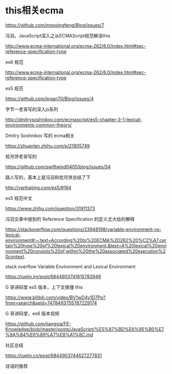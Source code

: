 # this相关ecma

https://github.com/mqyqingfeng/Blog/issues/7 

冯羽，JavaScript深入之从ECMAScript规范解读this

http://www.ecma-international.org/ecma-262/6.0/index.html#sec-reference-specification-type

es6 规范

http://www.ecma-international.org/ecma-262/6.0/index.html#sec-reference-specification-type

es5 规范

https://github.com/logan70/Blog/issues/4

字节一老哥写的深入js系列

http://dmitrysoshnikov.com/ecmascript/es5-chapter-3-1-lexical-environments-common-theory/

Dmitry Soshnikov 写的 ecma相关

https://zhuanlan.zhihu.com/p/21805749

抢月饼老哥写的

https://github.com/swiftwind0405/blog/issues/54

路人写的，基本上是冯羽和抢月饼总结了下

http://yanhaijing.com/es5/#164

es5 规范中文

https://www.zhihu.com/question/31911373

冯羽文章中提到的 Reference Specification 的定义尤大给的解释

https://stackoverflow.com/questions/23948198/variable-environment-vs-lexical-environment#:~:text=According%20to%20ECMA%2D262%20%C2%A7,certain%20type%20of%20lexical%20environment.&text=A%20lexical%20environment%20consists%20of,within%20the%20associated%20execution%20context.

stack overflow Variable Environment and Lexical Environment

https://juejin.im/post/6844903741615783949

G 哥讲码堂 es5 版本，上下文搞懂 this

https://www.bilibili.com/video/BV1wD4y1D7Pp?from=search&seid=7478493755787229174

G 哥讲码堂，es6 版本视频

https://github.com/jiangxia/FE-Knowledge/blob/master/posts/JavaScript/%E5%87%BD%E6%95%B0%E7%9A%84%E6%89%A7%E8%A1%8C.md

社区总结

https://juejin.cn/post/6844903744627277831

讶语的推荐